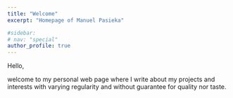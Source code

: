 ```yaml
---
title: "Welcome"
excerpt: "Homepage of Manuel Pasieka"

#sidebar:
# nav: "special"
author_profile: true
---
```

Hello,

welcome to my personal web page where I write about my projects and interests with varying regularity and without guarantee for quality nor taste.
